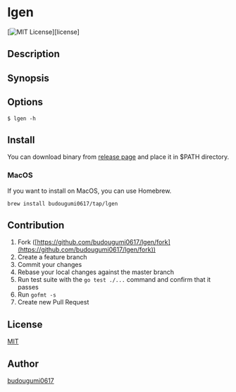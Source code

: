 lgen
===================

[![MIT License](http://img.shields.io/badge/license-MIT-blue.svg?style=flat-square)][license]

## Description

## Synopsis
## Options

```
$ lgen -h
```

## Install
You can download binary from [release page](https://github.com/budougumi0617/lgen/releases) and place it in $PATH directory.

### MacOS
If you want to install on MacOS, you can use Homebrew.
```
brew install budougumi0617/tap/lgen
```

## Contribution
1. Fork ([https://github.com/budougumi0617/lgen/fork](https://github.com/budougumi0617/lgen/fork))
2. Create a feature branch
3. Commit your changes
4. Rebase your local changes against the master branch
5. Run test suite with the `go test ./...` command and confirm that it passes
6. Run `gofmt -s`
7. Create new Pull Request


## License

[MIT](https://github.com/budougumi0617/lgen/blob/master/LICENSE)

## Author
[budougumi0617](https://github.com/budougumi0617)


